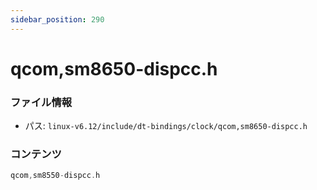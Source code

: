 ```yaml
---
sidebar_position: 290
---
```

# qcom,sm8650-dispcc.h

### ファイル情報

- パス: `linux-v6.12/include/dt-bindings/clock/qcom,sm8650-dispcc.h`

### コンテンツ

```h
qcom,sm8550-dispcc.h
```
